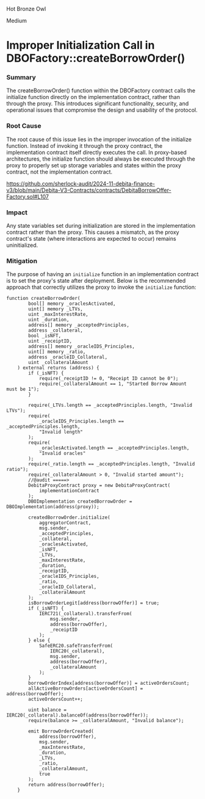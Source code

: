 Hot Bronze Owl

Medium

# Improper Initialization Call in DBOFactory::createBorrowOrder()

### Summary

The createBorrowOrder() function within the DBOFactory contract calls the initialize function directly on the implementation contract, rather than through the proxy. This introduces significant functionality, security, and operational issues that compromise the design and usability of the protocol.



### Root Cause

The root cause of this issue lies in the improper invocation of the initialize function. Instead of invoking it through the proxy contract, the implementation contract itself directly executes the call. In proxy-based architectures, the initialize function should always be executed through the proxy to properly set up storage variables and states within the proxy contract, not the implementation contract.

https://github.com/sherlock-audit/2024-11-debita-finance-v3/blob/main/Debita-V3-Contracts/contracts/DebitaBorrowOffer-Factory.sol#L107



### Impact

Any state variables set during initialization are stored in the implementation contract rather than the proxy. This causes a mismatch, as the proxy contract's state (where interactions are expected to occur) remains uninitialized.

### Mitigation

The purpose of having an `initialize` function in an implementation contract is to set the proxy's state after deployment. Below is the recommended approach that correctly utilizes the proxy to invoke the `initialize` function:


```solidity
function createBorrowOrder(
        bool[] memory _oraclesActivated,
        uint[] memory _LTVs,
        uint _maxInterestRate,
        uint _duration,
        address[] memory _acceptedPrinciples,
        address _collateral,
        bool _isNFT,
        uint _receiptID,
        address[] memory _oracleIDS_Principles,
        uint[] memory _ratio,
        address _oracleID_Collateral,
        uint _collateralAmount
    ) external returns (address) {
        if (_isNFT) {
            require(_receiptID != 0, "Receipt ID cannot be 0");
            require(_collateralAmount == 1, "Started Borrow Amount must be 1");
        }

        require(_LTVs.length == _acceptedPrinciples.length, "Invalid LTVs");
        require(
            _oracleIDS_Principles.length == _acceptedPrinciples.length,
            "Invalid length"
        );
        require(
            _oraclesActivated.length == _acceptedPrinciples.length,
            "Invalid oracles"
        );
        require(_ratio.length == _acceptedPrinciples.length, "Invalid ratio");
        require(_collateralAmount > 0, "Invalid started amount");
        //@audit =====> 
        DebitaProxyContract proxy = new DebitaProxyContract(
            implementationContract
        );
        DBOImplementation createdBorrowOrder = DBOImplementation(address(proxy));

        createdBorrowOrder.initialize(
            aggregatorContract,
            msg.sender,
            _acceptedPrinciples,
            _collateral,
            _oraclesActivated,
            _isNFT,
            _LTVs,
            _maxInterestRate,
            _duration,
            _receiptID,
            _oracleIDS_Principles,
            _ratio,
            _oracleID_Collateral,
            _collateralAmount
        );
        isBorrowOrderLegit[address(borrowOffer)] = true;
        if (_isNFT) {
            IERC721(_collateral).transferFrom( 
                msg.sender,
                address(borrowOffer),
                _receiptID
            );
        } else {
            SafeERC20.safeTransferFrom(
                IERC20(_collateral),
                msg.sender,
                address(borrowOffer),
                _collateralAmount
            );
        }
        borrowOrderIndex[address(borrowOffer)] = activeOrdersCount;
        allActiveBorrowOrders[activeOrdersCount] = address(borrowOffer);
        activeOrdersCount++;

        uint balance = IERC20(_collateral).balanceOf(address(borrowOffer));
        require(balance >= _collateralAmount, "Invalid balance");

        emit BorrowOrderCreated(
            address(borrowOffer),
            msg.sender,
            _maxInterestRate,
            _duration,
            _LTVs,
            _ratio,
            _collateralAmount,
            true
        );
        return address(borrowOffer);
    }
```
